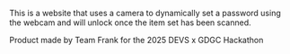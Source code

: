 This is a website that uses a camera to dynamically set a password using the webcam and will unlock once the
item set has been scanned.

Product made by Team Frank for the 2025 DEVS x GDGC Hackathon 

